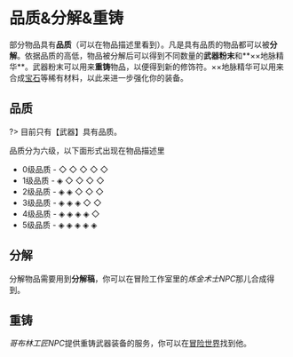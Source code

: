 # 品质&分解&重铸

部分物品具有**品质**（可以在物品描述里看到）。凡是具有品质的物品都可以被**分解**。依据品质的高低，物品被分解后可以得到不同数量的**武器粉末**和**××地脉精华**。武器粉末可以用来**重铸**物品，以便得到新的修饰符。××地脉精华可以用来合成[宝石](/features/mmoitems/gems.md)等稀有材料，以此来进一步强化你的装备。

## 品质

?> 目前只有【武器】具有品质。

品质分为六级，以下面形式出现在物品描述里

* 0级品质 - ◇ ◇ ◇ ◇ ◇
* 1级品质 - ◈ ◇ ◇ ◇ ◇
* 2级品质 - ◈ ◈ ◇ ◇ ◇
* 3级品质 - ◈ ◈ ◈ ◇ ◇
* 4级品质 - ◈ ◈ ◈ ◈ ◇
* 5级品质 - ◈ ◈ ◈ ◈ ◈

## 分解

分解物品需要用到**分解稿**，你可以在冒险工作室里的*炼金术士NPC*那儿合成得到。

## 重铸

*哥布林工匠NPC*提供重铸武器装备的服务，你可以在[冒险世界](/servers/survival.md#ow)找到他。